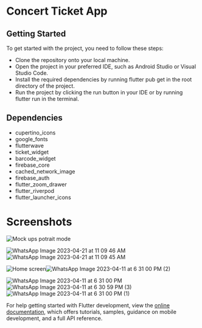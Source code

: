 # Concert Ticket App

## Getting Started
To get started with the project, you need to follow these steps:

- Clone the repository onto your local machine.
- Open the project in your preferred IDE, such as Android Studio or Visual Studio Code.
- Install the required dependencies by running flutter pub get in the root directory of the project.
- Run the project by clicking the run button in your IDE or by running flutter run in the terminal.
## Dependencies

- cupertino_icons
- google_fonts
- flutterwave
- ticket_widget
- barcode_widget
- firebase_core
- cached_network_image
- firebase_auth
- flutter_zoom_drawer
- flutter_riverpod
- flutter_launcher_icons

# Screenshots

![Mock ups potrait mode](https://user-images.githubusercontent.com/88200797/233597214-13dbe3a5-0e94-444d-b022-6df0775ebba8.png)


![WhatsApp Image 2023-04-21 at 11 09 46 AM](https://user-images.githubusercontent.com/88200797/233584902-aacd448e-61e6-4a36-8bec-64f0dfcb1f75.jpeg)![WhatsApp Image 2023-04-21 at 11 09 45 AM](https://user-images.githubusercontent.com/88200797/233584927-29f158db-dbe6-4576-8382-84ca546b8d33.jpeg)


![Home screen](https://user-images.githubusercontent.com/88200797/233578382-f0208df0-9b5d-4ba5-ad87-762441584831.jpeg)![WhatsApp Image 2023-04-11 at 6 31 00 PM (2)](https://user-images.githubusercontent.com/88200797/233578966-16061b05-118f-4940-a5ce-af6f93fd58b1.jpeg)

![WhatsApp Image 2023-04-11 at 6 31 00 PM](https://user-images.githubusercontent.com/88200797/233578996-49465033-6e51-457a-b163-51caf3d3a5d8.jpeg)![WhatsApp Image 2023-04-11 at 6 30 59 PM (3)](https://user-images.githubusercontent.com/88200797/233579149-b53dd585-3bfa-4654-b402-adc5f290c63d.jpeg)
![WhatsApp Image 2023-04-11 at 6 31 00 PM (1)](https://user-images.githubusercontent.com/88200797/233579159-a2f6d164-bd27-42df-9aff-3200637dc1c0.jpeg)





For help getting started with Flutter development, view the
[online documentation](https://docs.flutter.dev/), which offers tutorials,
samples, guidance on mobile development, and a full API reference.
